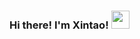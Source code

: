 ### Hi there! I'm Xintao! <img src="https://github.com/laixintao/laixintao/blob/master/assets/wave.gif" width="29px">

